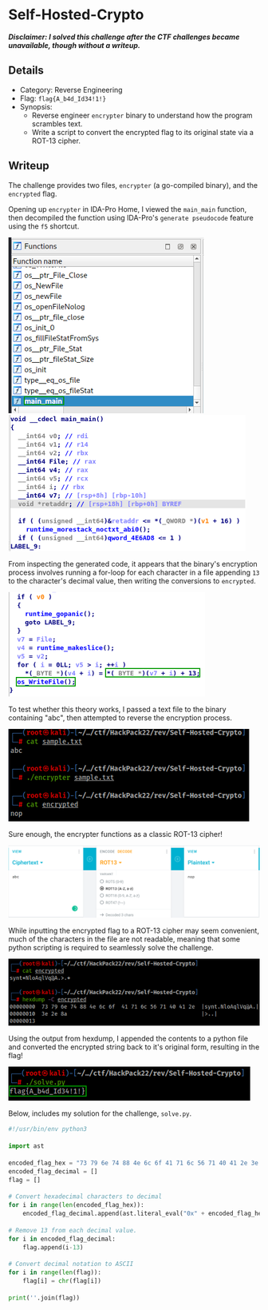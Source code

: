 # Self-Hosted-Crypto
***Disclaimer: I solved this challenge after the CTF challenges became unavailable, though without a writeup.***
## Details
- Category: Reverse Engineering
- Flag: `flag{A_b4d_Id34!1!}`
- Synopsis:
	- Reverse engineer `encrypter` binary to understand how the program scrambles text.
	- Write a script to convert the encrypted flag to its original state via a ROT-13 cipher.
## Writeup
The challenge provides two files, `encrypter` (a go-compiled binary), and the `encrypted` flag.

Opening up `encrypter` in IDA-Pro Home, I viewed the `main_main` function, then decompiled the function using IDA-Pro's `generate pseudocode` feature using the `f5` shortcut.

![image](https://raw.githubusercontent.com/greysonevans/HackPackCTF_2022_Writeups/main/images/Pasted%20image%2020220412110519.png)
![image](https://raw.githubusercontent.com/greysonevans/HackPackCTF_2022_Writeups/main/images/Pasted%20image%2020220412110730.png)

From inspecting the generated code, it appears that the binary's encryption process involves running a for-loop for each character in a file appending `13` to the character's decimal value, then writing the conversions to `encrypted`.

![image](https://raw.githubusercontent.com/greysonevans/HackPackCTF_2022_Writeups/main/images/Pasted%20image%2020220412111133.png)

To test whether this theory works, I passed a text file to the binary containing "abc", then attempted to reverse the encryption process.

![image](https://raw.githubusercontent.com/greysonevans/HackPackCTF_2022_Writeups/main/images/Pasted%20image%2020220412111346.png)

Sure enough, the encrypter functions as a classic ROT-13 cipher!

![image](https://raw.githubusercontent.com/greysonevans/HackPackCTF_2022_Writeups/main/images/Pasted%20image%2020220412111449.png)

While inputting the encrypted flag to a ROT-13 cipher may seem convenient, much of the characters in the file are not readable, meaning that some python scripting is required to seamlessly solve the challenge.

![image](https://github.com/greysonevans/HackPackCTF_2022_Writeups/blob/main/images/Pasted%20image%2020220412111710.png?raw=true)

Using the output from hexdump, I appended the contents to a python file and converted the encrypted string back to it's original form, resulting in the flag!

![image](https://github.com/greysonevans/HackPackCTF_2022_Writeups/blob/main/images/Pasted%20image%2020220412111828.png?raw=true)

Below, includes my solution for the challenge, `solve.py`.


```python
#!/usr/bin/env python3

import ast

encoded_flag_hex = "73 79 6e 74 88 4e 6c 6f 41 71 6c 56 71 40 41 2e 3e 2e 8a".split(" ")
encoded_flag_decimal = []
flag = []

# Convert hexadecimal characters to decimal
for i in range(len(encoded_flag_hex)):
	encoded_flag_decimal.append(ast.literal_eval("0x" + encoded_flag_hex[i]))

# Remove 13 from each decimal value.
for i in encoded_flag_decimal:
	flag.append(i-13)

# Convert decimal notation to ASCII
for i in range(len(flag)):
	flag[i] = chr(flag[i])

print(''.join(flag))
```

